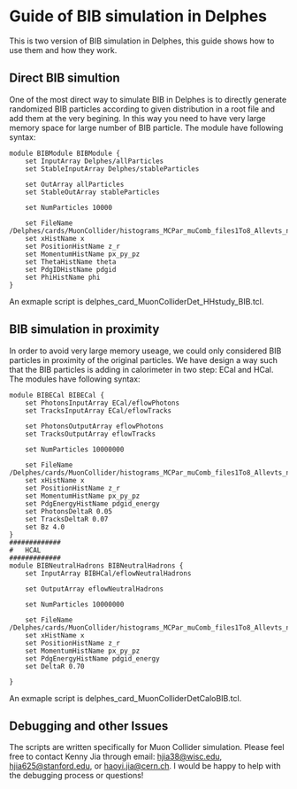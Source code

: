 # Guide of BIB simulation in Delphes
This is two version of BIB simulation in Delphes, this guide shows how to use them and how they work.
## Direct BIB simultion
One of the most direct way to simulate BIB in Delphes is to directly generate randomized BIB particles according to given distribution in a root file and add them at the very begining. In this way you need to have very large memory space for large number of BIB particle.
The module have following syntax:
```
module BIBModule BIBModule {
    set InputArray Delphes/allParticles
    set StableInputArray Delphes/stableParticles
	    
    set OutArray allParticles
    set StableOutArray stableParticles

    set NumParticles 10000 

    set FileName /Delphes/cards/MuonCollider/histograms_MCPar_muComb_files1To8_Allevts_new.root
    set xHistName x
    set PositionHistName z_r
    set MomentumHistName px_py_pz
    set ThetaHistName theta 
    set PdgIDHistName pdgid 
    set PhiHistName phi 
}
```
An exmaple script is delphes_card_MuonColliderDet_HHstudy_BIB.tcl.
## BIB simulation in proximity
In order to avoid very large memory useage, we could only considered BIB particles in proximity of the original particles. We have design a way such that the BIB particles is adding in calorimeter in two step: ECal and HCal. The modules have following syntax:
```
module BIBECal BIBECal {
    set PhotonsInputArray ECal/eflowPhotons
    set TracksInputArray ECal/eflowTracks

    set PhotonsOutputArray eflowPhotons
    set TracksOutputArray eflowTracks

    set NumParticles 10000000    

    set FileName /Delphes/cards/MuonCollider/histograms_MCPar_muComb_files1To8_Allevts_new.root
    set xHistName x
    set PositionHistName z_r
    set MomentumHistName px_py_pz
    set PdgEnergyHistName pdgid_energy 
    set PhotonsDeltaR 0.05 
    set TracksDeltaR 0.07
    set Bz 4.0
}
#############
#   HCAL
#############
module BIBNeutralHadrons BIBNeutralHadrons {
    set InputArray BIBHCal/eflowNeutralHadrons

    set OutputArray eflowNeutralHadrons

    set NumParticles 10000000 

    set FileName /Delphes/cards/MuonCollider/histograms_MCPar_muComb_files1To8_Allevts_new.root
    set xHistName x
    set PositionHistName z_r
    set MomentumHistName px_py_pz
    set PdgEnergyHistName pdgid_energy 
    set DeltaR 0.70

}
```
An exmaple script is delphes_card_MuonColliderDetCaloBIB.tcl. 
## Debugging and other Issues
The scripts are written specifically for Muon Collider simulation. Please feel free to contact Kenny Jia through email: hjia38@wisc.edu, hjia625@stanford.edu, or haoyi.jia@cern.ch. I would be happy to help with the debugging process or questions!
